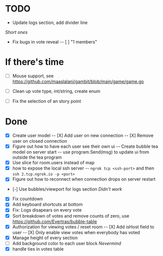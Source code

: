 
# TODO

- Update logs section, add divider line

*Short ones*
- Fix bugs in vote reveal
   -- [ ] "1 members"


# If there's time
- [ ] Mouse support, see https://github.com/maaslalani/gambit/blob/main/game/game.go
- [ ] Clean up vote type, int/string, create enum
- [ ] Fix the selection of an story point 


# Done
- [X] Create user model
  -- [X] Add user on new connection
  -- [X] Remove user on closed connection
- [X] Figure out how to have each user see their own ui
    -- Create bubble tea model on server start
    -- use program.Send(msg) to update ui from outside the tea program
- [X] Use slice for room.users instead of map
- [X] how to expose the local ssh server
   -- `ngrok tcp <ssh-port>` and then `ssh 2.tcp.ngrok.io -p <port>`
- [X] Figure out how to reconnect when connection drops on server restart
- [-] Use bubbles/viewport for logs section *Didn't work*
- [X] Fix countdown
- [X] Add keyboard shortcuts at bottom
- [X] Fix: Logs disapears on every vote
- [X] Sort breakdown of votes and remove counts of zero, use https://github.com/Evertras/bubble-table
- [X] Authorization for viewing votes / reset room
    -- [X] Add isHost field to user
    -- [X] Only enable view votes when everybody has voted
- [X] Manage height of every section
- [ ] Add background color to each user block *Nevermind*
- [X] handle ties in votes table
